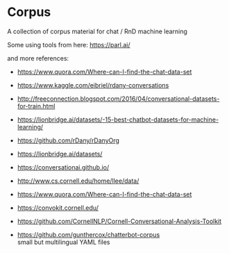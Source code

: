# Corpus



A collection of corpus material for chat / RnD machine learning

Some using tools from here:
https://parl.ai/

and more references:
- https://www.quora.com/Where-can-I-find-the-chat-data-set
- https://www.kaggle.com/eibriel/rdany-conversations
- http://freeconnection.blogspot.com/2016/04/conversational-datasets-for-train.html
- https://lionbridge.ai/datasets/-15-best-chatbot-datasets-for-machine-learning/
- https://github.com/rDany/rDanyOrg
- https://lionbridge.ai/datasets/
- https://conversationai.github.io/
- http://www.cs.cornell.edu/home/llee/data/
- https://www.quora.com/Where-can-I-find-the-chat-data-set
- https://convokit.cornell.edu/
- https://github.com/CornellNLP/Cornell-Conversational-Analysis-Toolkit

- https://github.com/gunthercox/chatterbot-corpus  
small but multilingual YAML files
